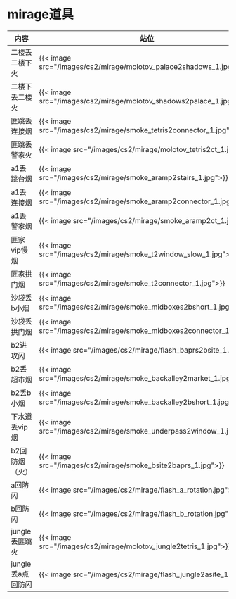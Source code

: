 # mirage道具


| 内容 | 站位 | 瞄点 |
|-------|-------|-------|
| 二楼丢二楼下火|{{< image src="/images/cs2/mirage/molotov_palace2shadows_1.jpg">}} | {{< image src="/images/cs2/mirage/molotov_palace2shadows_2.jpg">}}|
|二楼下丢二楼火 | {{< image src="/images/cs2/mirage/molotov_shadows2palace_1.jpg">}}| {{< image src="/images/cs2/mirage/molotov_shadows2palace_2.jpg">}}|
| 匪跳丢连接烟|{{< image src="/images/cs2/mirage/smoke_tetris2connector_1.jpg">}} | {{< image src="/images/cs2/mirage/smoke_tetris2connector_2.jpg">}}|
| 匪跳丢警家火| {{< image src="/images/cs2/mirage/molotov_tetris2ct_1.jpg">}}| {{< image src="/images/cs2/mirage/molotov_tetris2ct_2.jpg">}}|
| a1丢跳台烟|{{< image src="/images/cs2/mirage/smoke_aramp2stairs_1.jpg">}} | {{< image src="/images/cs2/mirage/smoke_aramp2stairs_2.jpg">}}|
|a1丢连接烟 |{{< image src="/images/cs2/mirage/smoke_aramp2connector_1.jpg">}} | {{< image src="/images/cs2/mirage/smoke_aramp2connector_2.jpg">}}|
| a1丢警家烟| {{< image src="/images/cs2/mirage/smoke_aramp2ct_1.jpg">}}|{{< image src="/images/cs2/mirage/smoke_aramp2ct_2.jpg">}} |
| 匪家vip慢烟| {{< image src="/images/cs2/mirage/smoke_t2window_slow_1.jpg">}}| {{< image src="/images/cs2/mirage/smoke_t2window_slow_2.jpg">}}|
| 匪家拱门烟|{{< image src="/images/cs2/mirage/smoke_t2connector_1.jpg">}} | {{< image src="/images/cs2/mirage/smoke_t2connector_2.jpg">}}|
| 沙袋丢b小烟| {{< image src="/images/cs2/mirage/smoke_midboxes2bshort_1.jpg">}}| {{< image src="/images/cs2/mirage/smoke_midboxes2bshort_2.jpg">}}|
| 沙袋丢拱门烟| {{< image src="/images/cs2/mirage/smoke_midboxes2connector_1.jpg">}}|{{< image src="/images/cs2/mirage/smoke_midboxes2connector_2.jpg">}} |
| b2进攻闪|{{< image src="/images/cs2/mirage/flash_baprs2bsite_1.jpg">}} | {{< image src="/images/cs2/mirage/flash_baprs2bsite_2.jpg">}}|
| b2丢超市烟| {{< image src="/images/cs2/mirage/smoke_backalley2market_1.jpg">}}| {{< image src="/images/cs2/mirage/smoke_backalley2market_2.jpg">}}|
|b2丢b小烟 | {{< image src="/images/cs2/mirage/smoke_backalley2bshort_1.jpg">}}| {{< image src="/images/cs2/mirage/smoke_backalley2bshort_2.jpg">}}|
|下水道丢vip烟 |{{< image src="/images/cs2/mirage/smoke_underpass2window_1.jpg">}} | {{< image src="/images/cs2/mirage/smoke_underpass2window_2.jpg">}}|
|b2回防烟（火） | {{< image src="/images/cs2/mirage/smoke_bsite2baprs_1.jpg">}}| {{< image src="/images/cs2/mirage/smoke_bsite2baprs_2.jpg">}}|
|a回防闪| {{< image src="/images/cs2/mirage/flash_a_rotation.jpg">}}| {{< image src="/images/cs2/mirage/flash_a_rotation.jpg">}}|
| b回防闪| {{< image src="/images/cs2/mirage/flash_b_rotation.jpg">}}|{{< image src="/images/cs2/mirage/flash_b_rotation.jpg">}} |
| jungle丢匪跳火| {{< image src="/images/cs2/mirage/molotov_jungle2tetris_1.jpg">}}| {{< image src="/images/cs2/mirage/molotov_jungle2tetris_2.jpg">}}|
| jungle丢a点回防闪| {{< image src="/images/cs2/mirage/flash_jungle2asite_1.jpg">}}| {{< image src="/images/cs2/mirage/flash_jungle2asite_2.jpg">}}|
